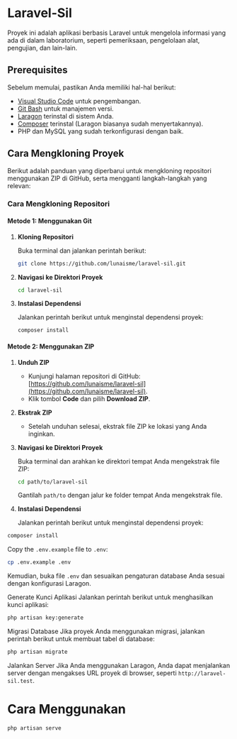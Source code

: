# Laravel-Sil

Proyek ini adalah aplikasi berbasis Laravel untuk mengelola informasi yang ada di dalam laboratorium, seperti pemeriksaan, pengelolaan alat, pengujian, dan lain-lain.

## Prerequisites

Sebelum memulai, pastikan Anda memiliki hal-hal berikut:

- [Visual Studio Code](https://code.visualstudio.com/) untuk pengembangan.
- [Git Bash](https://git-scm.com/downloads) untuk manajemen versi.
- [Laragon](https://laragon.org/) terinstal di sistem Anda.
- [Composer](https://getcomposer.org/) terinstal (Laragon biasanya sudah menyertakannya).
-   PHP dan MySQL yang sudah terkonfigurasi dengan baik.

## Cara Mengkloning Proyek

Berikut adalah panduan yang diperbarui untuk mengkloning repositori menggunakan ZIP di GitHub, serta mengganti langkah-langkah yang relevan:

### Cara Mengkloning Repositori

#### Metode 1: Menggunakan Git

1. **Kloning Repositori**

    Buka terminal dan jalankan perintah berikut:

    ```bash
    git clone https://github.com/lunaisme/laravel-sil.git
    ```

2. **Navigasi ke Direktori Proyek**

    ```bash
    cd laravel-sil
    ```

3. **Instalasi Dependensi**

    Jalankan perintah berikut untuk menginstal dependensi proyek:

    ```bash
    composer install
    ```

#### Metode 2: Menggunakan ZIP

1. **Unduh ZIP**

    - Kunjungi halaman repositori di GitHub: [https://github.com/lunaisme/laravel-sil](https://github.com/lunaisme/laravel-sil).
    - Klik tombol **Code** dan pilih **Download ZIP**.

2. **Ekstrak ZIP**

    - Setelah unduhan selesai, ekstrak file ZIP ke lokasi yang Anda inginkan.

3. **Navigasi ke Direktori Proyek**

    Buka terminal dan arahkan ke direktori tempat Anda mengekstrak file ZIP:

    ```bash
    cd path/to/laravel-sil
    ```

    Gantilah `path/to` dengan jalur ke folder tempat Anda mengekstrak file.

4. **Instalasi Dependensi**

    Jalankan perintah berikut untuk menginstal dependensi proyek:

```bash
composer install
```

Copy the `.env.example` file to `.env`:

```bash
cp .env.example .env
```

Kemudian, buka file `.env` dan sesuaikan pengaturan database Anda sesuai dengan konfigurasi Laragon.

Generate Kunci Aplikasi Jalankan perintah berikut untuk menghasilkan kunci aplikasi:

```bash
php artisan key:generate
```

Migrasi Database Jika proyek Anda menggunakan migrasi, jalankan perintah berikut untuk membuat tabel di database:

```bash
php artisan migrate
```

Jalankan Server Jika Anda menggunakan Laragon, Anda dapat menjalankan server dengan mengakses URL proyek di browser, seperti `http://laravel-sil.test`.

# Cara Menggunakan

```bash
php artisan serve
```
